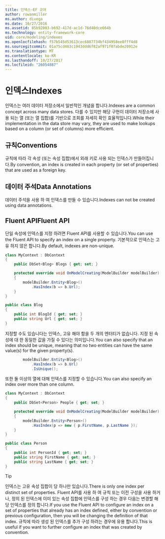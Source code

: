 ```yaml
---
title: 인덱스-EF 코어
author: rowanmiller
ms.author: divega
ms.date: 10/27/2016
ms.assetid: 85b92003-b692-417d-ac1d-76d40dce664b
ms.technology: entity-framework-core
uid: core/modeling/indexes
ms.openlocfilehash: f57b545d53613cec6887734bf434958ee8fff4d8
ms.sourcegitcommit: 01a75cd483c1943ddd6f82af971f07abde20912e
ms.translationtype: MT
ms.contentlocale: ko-KR
ms.lasthandoff: 10/27/2017
ms.locfileid: "26054887"
---
```

# <a name="indexes"></a><span data-ttu-id="88458-102">인덱스</span><span class="sxs-lookup"><span data-stu-id="88458-102">Indexes</span></span>

<span data-ttu-id="88458-103">인덱스는 여러 데이터 저장소에서 일반적인 개념을 합니다.</span><span class="sxs-lookup"><span data-stu-id="88458-103">Indexes are a common concept across many data stores.</span></span> <span data-ttu-id="88458-104">다를 수 있지만 해당 구현이 데이터 저장소에 사용 되는 열 (또는 열 집합)를 기반으로 조회를 자세히 확인 효율적입니다.</span><span class="sxs-lookup"><span data-stu-id="88458-104">While their implementation in the data store may vary, they are used to make lookups based on a column (or set of columns) more efficient.</span></span>

## <a name="conventions"></a><span data-ttu-id="88458-105">규칙</span><span class="sxs-lookup"><span data-stu-id="88458-105">Conventions</span></span>

<span data-ttu-id="88458-106">규칙에 따라 각 속성 (또는 속성 집합)에서 외래 키로 사용 되는 인덱스가 만들어집니다.</span><span class="sxs-lookup"><span data-stu-id="88458-106">By convention, an index is created in each property (or set of properties) that are used as a foreign key.</span></span>

## <a name="data-annotations"></a><span data-ttu-id="88458-107">데이터 주석</span><span class="sxs-lookup"><span data-stu-id="88458-107">Data Annotations</span></span>

<span data-ttu-id="88458-108">데이터 주석을 사용 하 여 인덱스를 만들 수 있습니다.</span><span class="sxs-lookup"><span data-stu-id="88458-108">Indexes can not be created using data annotations.</span></span>

## <a name="fluent-api"></a><span data-ttu-id="88458-109">Fluent API</span><span class="sxs-lookup"><span data-stu-id="88458-109">Fluent API</span></span>

<span data-ttu-id="88458-110">단일 속성에 인덱스를 지정 하려면 Fluent API를 사용할 수 있습니다.</span><span class="sxs-lookup"><span data-stu-id="88458-110">You can use the Fluent API to specify an index on a single property.</span></span> <span data-ttu-id="88458-111">기본적으로 인덱스는 고유 하지 않은 합니다.</span><span class="sxs-lookup"><span data-stu-id="88458-111">By default, indexes are non-unique.</span></span>

<!-- [!code-csharp[Main](samples/core/Modeling/FluentAPI/Samples/Index.cs?highlight=7,8)] -->
``` csharp
class MyContext : DbContext
{
    public DbSet<Blog> Blogs { get; set; }

    protected override void OnModelCreating(ModelBuilder modelBuilder)
    {
        modelBuilder.Entity<Blog>()
            .HasIndex(b => b.Url);
    }
}

public class Blog
{
    public int BlogId { get; set; }
    public string Url { get; set; }
}
```

<span data-ttu-id="88458-112">지정할 수도 있습니다는 인덱스, 고유 해야 함을 두 개의 엔터티가 없습니다. 지정 된 속성에 대 한 동일한 값을 가질 수 있다는 의미입니다.</span><span class="sxs-lookup"><span data-stu-id="88458-112">You can also specify that an index should be unique, meaning that no two entities can have the same value(s) for the given property(s).</span></span>

<!-- [!code-csharp[Main](samples/core/Modeling/FluentAPI/Samples/IndexUnique.cs?highlight=3)] -->
``` csharp
        modelBuilder.Entity<Blog>()
            .HasIndex(b => b.Url)
            .IsUnique();
```

<span data-ttu-id="88458-113">또한 둘 이상의 열에 대해 인덱스를 지정할 수 있습니다.</span><span class="sxs-lookup"><span data-stu-id="88458-113">You can also specify an index over more than one column.</span></span>

<!-- [!code-csharp[Main](samples/core/Modeling/FluentAPI/Samples/IndexComposite.cs?highlight=7,8)] -->
``` csharp
class MyContext : DbContext
{
    public DbSet<Person> People { get; set; }

    protected override void OnModelCreating(ModelBuilder modelBuilder)
    {
        modelBuilder.Entity<Person>()
            .HasIndex(p => new { p.FirstName, p.LastName });
    }
}

public class Person
{
    public int PersonId { get; set; }
    public string FirstName { get; set; }
    public string LastName { get; set; }
}
```

> [!TIP]  
> <span data-ttu-id="88458-114">인덱스는 고유 속성 집합이 당 하나만 있습니다.</span><span class="sxs-lookup"><span data-stu-id="88458-114">There is only one index per distinct set of properties.</span></span> <span data-ttu-id="88458-115">Fluent API를 사용 하 여 규칙 또는 이전 구성을 사용 하거나, 정의 된 인덱스에 이미 있는 속성 집합에 인덱스를 구성 하는 경우 다음는 변경할 해당 인덱스를 정의 합니다.</span><span class="sxs-lookup"><span data-stu-id="88458-115">If you use the Fluent API to configure an index on a set of properties that already has an index defined, either by convention or previous configuration, then you will be changing the definition of that index.</span></span> <span data-ttu-id="88458-116">규칙에 따라 생성 된 인덱스를 추가 구성 하려는 경우에 유용 합니다.</span><span class="sxs-lookup"><span data-stu-id="88458-116">This is useful if you want to further configure an index that was created by convention.</span></span>
